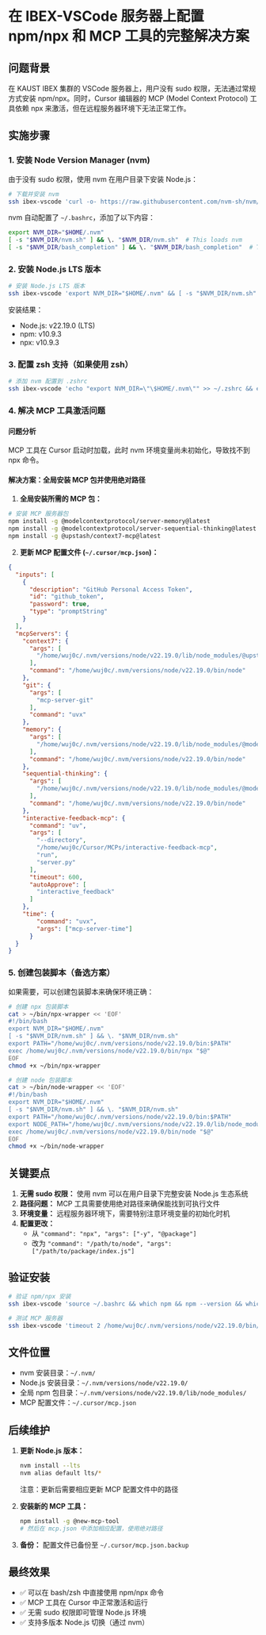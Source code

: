 # 在 IBEX-VSCode 服务器上配置 npm/npx 和 MCP 工具的完整解决方案

## 问题背景
在 KAUST IBEX 集群的 VSCode 服务器上，用户没有 sudo 权限，无法通过常规方式安装 npm/npx。同时，Cursor 编辑器的 MCP (Model Context Protocol) 工具依赖 npx 来激活，但在远程服务器环境下无法正常工作。

## 实施步骤

### 1. 安装 Node Version Manager (nvm)
由于没有 sudo 权限，使用 nvm 在用户目录下安装 Node.js：

```bash
# 下载并安装 nvm
ssh ibex-vscode 'curl -o- https://raw.githubusercontent.com/nvm-sh/nvm/v0.39.0/install.sh | bash'
```

nvm 自动配置了 `~/.bashrc`，添加了以下内容：
```bash
export NVM_DIR="$HOME/.nvm"
[ -s "$NVM_DIR/nvm.sh" ] && \. "$NVM_DIR/nvm.sh"  # This loads nvm
[ -s "$NVM_DIR/bash_completion" ] && \. "$NVM_DIR/bash_completion"  # This loads nvm bash_completion
```

### 2. 安装 Node.js LTS 版本
```bash
# 安装 Node.js LTS 版本
ssh ibex-vscode 'export NVM_DIR="$HOME/.nvm" && [ -s "$NVM_DIR/nvm.sh" ] && \. "$NVM_DIR/nvm.sh" && nvm install --lts && nvm use --lts && nvm alias default lts/*'
```

安装结果：
- Node.js: v22.19.0 (LTS)
- npm: v10.9.3
- npx: v10.9.3

### 3. 配置 zsh 支持（如果使用 zsh）
```bash
# 添加 nvm 配置到 .zshrc
ssh ibex-vscode 'echo "export NVM_DIR=\"\$HOME/.nvm\"" >> ~/.zshrc && echo "[ -s \"\$NVM_DIR/nvm.sh\" ] && \. \"\$NVM_DIR/nvm.sh\"" >> ~/.zshrc && echo "[ -s \"\$NVM_DIR/bash_completion\" ] && \. \"\$NVM_DIR/bash_completion\"" >> ~/.zshrc'
```

### 4. 解决 MCP 工具激活问题

#### 问题分析
MCP 工具在 Cursor 启动时加载，此时 nvm 环境变量尚未初始化，导致找不到 npx 命令。

#### 解决方案：全局安装 MCP 包并使用绝对路径

1. **全局安装所需的 MCP 包：**
```bash
# 安装 MCP 服务器包
npm install -g @modelcontextprotocol/server-memory@latest
npm install -g @modelcontextprotocol/server-sequential-thinking@latest
npm install -g @upstash/context7-mcp@latest
```

2. **更新 MCP 配置文件 (`~/.cursor/mcp.json`)：**
```json
{
  "inputs": [
    {
      "description": "GitHub Personal Access Token",
      "id": "github_token",
      "password": true,
      "type": "promptString"
    }
  ],
  "mcpServers": {
    "context7": {
      "args": [
        "/home/wuj0c/.nvm/versions/node/v22.19.0/lib/node_modules/@upstash/context7-mcp/dist/index.js"
      ],
      "command": "/home/wuj0c/.nvm/versions/node/v22.19.0/bin/node"
    },
    "git": {
      "args": [
        "mcp-server-git"
      ],
      "command": "uvx"
    },
    "memory": {
      "args": [
        "/home/wuj0c/.nvm/versions/node/v22.19.0/lib/node_modules/@modelcontextprotocol/server-memory/dist/index.js"
      ],
      "command": "/home/wuj0c/.nvm/versions/node/v22.19.0/bin/node"
    },
    "sequential-thinking": {
      "args": [
        "/home/wuj0c/.nvm/versions/node/v22.19.0/lib/node_modules/@modelcontextprotocol/server-sequential-thinking/dist/index.js"
      ],
      "command": "/home/wuj0c/.nvm/versions/node/v22.19.0/bin/node"
    },
    "interactive-feedback-mcp": {
      "command": "uv",
      "args": [
        "--directory",
        "/home/wuj0c/Cursor/MCPs/interactive-feedback-mcp",
        "run",
        "server.py"
      ],
      "timeout": 600,
      "autoApprove": [
        "interactive_feedback"
      ]
    },
    "time": {
        "command": "uvx",
        "args": ["mcp-server-time"]
      }
  }
}
```

### 5. 创建包装脚本（备选方案）
如果需要，可以创建包装脚本来确保环境正确：

```bash
# 创建 npx 包装脚本
cat > ~/bin/npx-wrapper << 'EOF'
#!/bin/bash
export NVM_DIR="$HOME/.nvm"
[ -s "$NVM_DIR/nvm.sh" ] && \. "$NVM_DIR/nvm.sh"
export PATH="/home/wuj0c/.nvm/versions/node/v22.19.0/bin:$PATH"
exec /home/wuj0c/.nvm/versions/node/v22.19.0/bin/npx "$@"
EOF
chmod +x ~/bin/npx-wrapper

# 创建 node 包装脚本
cat > ~/bin/node-wrapper << 'EOF'
#!/bin/bash
export NVM_DIR="$HOME/.nvm"
[ -s "$NVM_DIR/nvm.sh" ] && \. "$NVM_DIR/nvm.sh"
export PATH="/home/wuj0c/.nvm/versions/node/v22.19.0/bin:$PATH"
export NODE_PATH="/home/wuj0c/.nvm/versions/node/v22.19.0/lib/node_modules"
exec /home/wuj0c/.nvm/versions/node/v22.19.0/bin/node "$@"
EOF
chmod +x ~/bin/node-wrapper
```

## 关键要点

1. **无需 sudo 权限：** 使用 nvm 可以在用户目录下完整安装 Node.js 生态系统
2. **路径问题：** MCP 工具需要使用绝对路径来确保能找到可执行文件
3. **环境变量：** 远程服务器环境下，需要特别注意环境变量的初始化时机
4. **配置更改：**
   - 从 `"command": "npx", "args": ["-y", "@package"]`
   - 改为 `"command": "/path/to/node", "args": ["/path/to/package/index.js"]`

## 验证安装

```bash
# 验证 npm/npx 安装
ssh ibex-vscode 'source ~/.bashrc && which npm && npm --version && which npx && npx --version'

# 测试 MCP 服务器
ssh ibex-vscode 'timeout 2 /home/wuj0c/.nvm/versions/node/v22.19.0/bin/node /home/wuj0c/.nvm/versions/node/v22.19.0/lib/node_modules/@modelcontextprotocol/server-memory/dist/index.js'
```

## 文件位置
- nvm 安装目录：`~/.nvm/`
- Node.js 安装目录：`~/.nvm/versions/node/v22.19.0/`
- 全局 npm 包目录：`~/.nvm/versions/node/v22.19.0/lib/node_modules/`
- MCP 配置文件：`~/.cursor/mcp.json`

## 后续维护

1. **更新 Node.js 版本：**
   ```bash
   nvm install --lts
   nvm alias default lts/*
   ```
   注意：更新后需要相应更新 MCP 配置文件中的路径

2. **安装新的 MCP 工具：**
   ```bash
   npm install -g @new-mcp-tool
   # 然后在 mcp.json 中添加相应配置，使用绝对路径
   ```

3. **备份：**
   配置文件已备份至 `~/.cursor/mcp.json.backup`

## 最终效果
- ✅ 可以在 bash/zsh 中直接使用 npm/npx 命令
- ✅ MCP 工具在 Cursor 中正常激活和运行
- ✅ 无需 sudo 权限即可管理 Node.js 环境
- ✅ 支持多版本 Node.js 切换（通过 nvm）